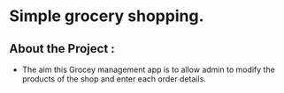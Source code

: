 # Simple grocery shopping.
 
 ## About the Project :

- The aim this Grocey management app is to allow admin to modify the products of the shop and enter each order details.
